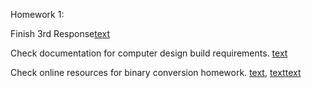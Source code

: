 Homework 1: 

Finish 3rd Response[text](../Discussion_Submission/response-3.md)

Check documentation for computer design build requirements. [text](../Discussion_Submission/Custom-Final.md)

Check online resources for binary conversion homework. [text](../Lecture-1/hw.md), [text](../Lecture-1/problem-1.md)[text](../Lecture-1/hw_practice_one.md)
